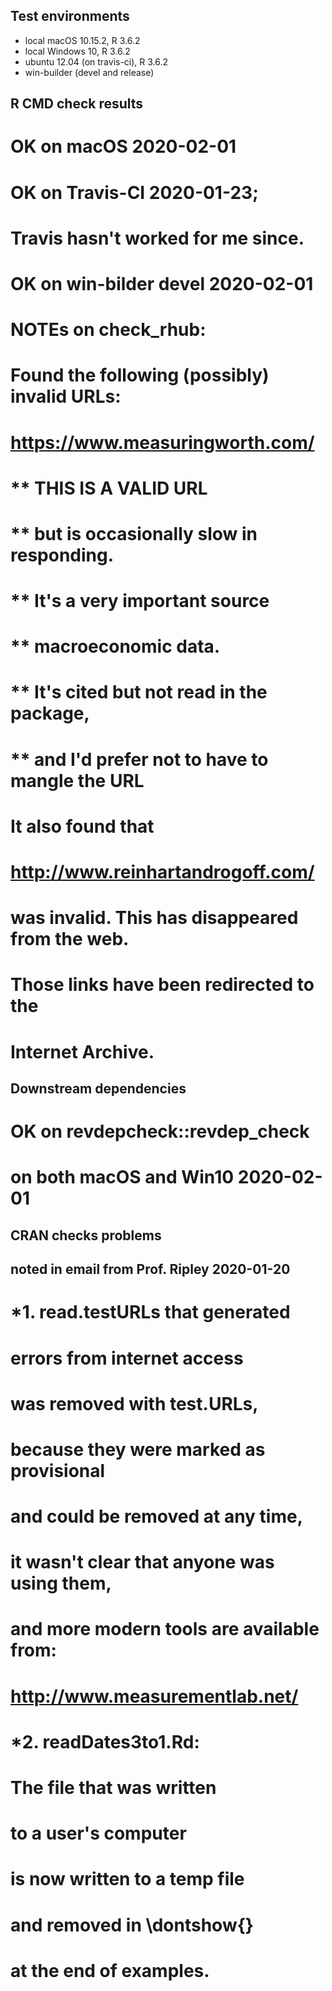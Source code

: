 ## Test environments
* local macOS 10.15.2, R 3.6.2
* local Windows 10, R 3.6.2 
* ubuntu 12.04 (on travis-ci), R 3.6.2
* win-builder (devel and release)

## R CMD check results

# OK on macOS 2020-02-01
# OK on Travis-CI 2020-01-23; 
#    Travis hasn't worked for me since.  
# OK on win-bilder devel 2020-02-01
# NOTEs on check_rhub: 
#   Found the following (possibly) invalid URLs:
#   https://www.measuringworth.com/
#   ** THIS IS A VALID URL 
#   ** but is occasionally slow in responding. 
#   ** It's a very important source 
#   ** macroeconomic data.
#   ** It's cited but not read in the package, 
#   ** and I'd prefer not to have to mangle the URL
#
#  It also found that 
#  http://www.reinhartandrogoff.com/
#  was invalid.  This has disappeared from the web. 
#  Those links have been redirected to the 
#  Internet Archive.  

## Downstream dependencies
# OK on revdepcheck::revdep_check 
# on both macOS and Win10 2020-02-01

## CRAN checks problems 
## noted in email from Prof. Ripley 2020-01-20
# *1. read.testURLs that generated 
#     errors from internet access 
#  was removed with test.URLs, 
#  because they were marked as provisional
#  and could be removed at any time, 
#  it wasn't clear that anyone was using them,
#  and more modern tools are available from:
#  http://www.measurementlab.net/

# *2.  readDates3to1.Rd:  
#  The file that was written 
#  to a user's computer 
#  is now written to a temp file 
#  and removed in \dontshow{}
#  at the end of examples.  